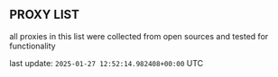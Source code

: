 ## PROXY LIST

all proxies in this list were collected from open sources and tested for functionality

last update: `2025-01-27 12:52:14.982408+00:00` UTC